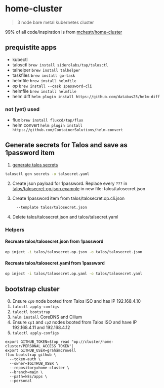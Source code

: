 # home-cluster

> 3 node bare metal kubernetes cluster

99% of all code/inspiration is from [mchestr/home-cluster](https://github.com/mchestr/home-cluster)

## prequistite apps

-   kubectl
-   talosctl `brew install siderolabs/tap/talosctl`
-   talhelper `brew install talhelper`
-   taskfiles `brew install go-task`
-   helmfile `brew install helmfile`
-   op `brew install --cask 1password-cli`
-   helmfile `brew install helmfile`
-   helm diff `helm plugin install https://github.com/databus23/helm-diff`

### not (yet) used

-   flux `brew install fluxcd/tap/flux`
-   helm convert `helm plugin install https://github.com/ContainerSolutions/helm-convert`

## Generate secrets for Talos and save as 1password item

1. [generate talos secrets](https://www.talos.dev/v1.9/introduction/prodnotes/#separating-out-secrets)

```bash
talosctl gen secrets -o talsecret.yaml
```

2. Create json payload for 1password. Replace every `???` in [talos/talosecret-op.json.example](talos/talosecret-op.json.example) in new file: talos/talosecret.json

3. Create 1password item from talos/talosecret.op.cli.json

```bash
     --template talos/talosecret.json
```

4. Delete talos/talosecret.json and talos/talsecret.yaml

### Helpers

#### Recreate talos/talosecret.json from 1password

```bash
op inject -i talos/talosecret.op.json -o talos/talosecret.json
```

#### Recreate talos/talosecret.yaml from 1password

```bash
op inject -i talos/talosecret.op.yaml -o talos/talosecret.yaml
```

## bootstrap cluster

0. Ensure `cp0` node booted from Talos ISO and has IP 192.168.4.10
1. `taloctl apply-configs`
2. `taloctl bootstrap`
3. `helm install` CoreDNS and Cilium
4. Ensure `cp1` and `cp2` nodes booted from Talos ISO and have IP 192.168.4.11 and 192.168.4.12
5. `taloctl apply-configs`

```
export GITHUB_TOKEN=$(op read "op://cluster/home-cluster/PERSONAL_ACCESS_TOKEN")
export GITHUB_USER=grahamcrowell
flux bootstrap github \
  --token-auth \
  --owner=$GITHUB_USER \
  --repository=home-cluster \
  --branch=main \
  --path=k8s/apps \
  --personal
```
